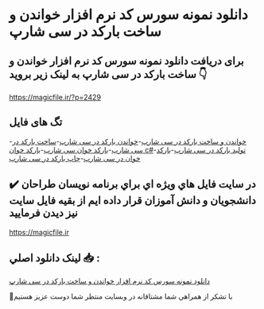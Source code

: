 # دانلود نمونه سورس کد نرم افزار خواندن و ساخت بارکد در سی شارپ

## برای دریافت دانلود نمونه سورس کد نرم افزار خواندن و ساخت بارکد در سی شارپ به لینک زیر بروید 👇

https://magicfile.ir/?p=2429

## تگ های فایل

-[خواندن و ساخت بارکد در سی شارپ](https://magicfile.ir/product/%d8%b3%d9%88%d8%b1%d8%b3-%da%a9%d8%af-%d9%86%d8%b1%d9%85-%d8%a7%d9%81%d8%b2%d8%a7%d8%b1-%d8%ae%d9%88%d8%a7%d9%86%d8%af%d9%86-%d9%88-%d8%b3%d8%a7%d8%ae%d8%aa-%d8%a8%d8%a7%d8%b1%da%a9%d8%af-%d8%af%d8%b1-%d8%b3%db%8c-%d8%b4%d8%a7%d8%b1%d9%be/)-[خواندن بارکد در سی شارپ](https://magicfile.ir/product/%d8%b3%d9%88%d8%b1%d8%b3-%da%a9%d8%af-%d9%86%d8%b1%d9%85-%d8%a7%d9%81%d8%b2%d8%a7%d8%b1-%d8%ae%d9%88%d8%a7%d9%86%d8%af%d9%86-%d9%88-%d8%b3%d8%a7%d8%ae%d8%aa-%d8%a8%d8%a7%d8%b1%da%a9%d8%af-%d8%af%d8%b1-%d8%b3%db%8c-%d8%b4%d8%a7%d8%b1%d9%be/)-[ساخت بارکد در سی شارپ](https://magicfile.ir/product/%d8%b3%d9%88%d8%b1%d8%b3-%da%a9%d8%af-%d9%86%d8%b1%d9%85-%d8%a7%d9%81%d8%b2%d8%a7%d8%b1-%d8%ae%d9%88%d8%a7%d9%86%d8%af%d9%86-%d9%88-%d8%b3%d8%a7%d8%ae%d8%aa-%d8%a8%d8%a7%d8%b1%da%a9%d8%af-%d8%af%d8%b1-%d8%b3%db%8c-%d8%b4%d8%a7%d8%b1%d9%be/)-[بارکد خوان سی شارپ](https://magicfile.ir/product/%d8%b3%d9%88%d8%b1%d8%b3-%da%a9%d8%af-%d9%86%d8%b1%d9%85-%d8%a7%d9%81%d8%b2%d8%a7%d8%b1-%d8%ae%d9%88%d8%a7%d9%86%d8%af%d9%86-%d9%88-%d8%b3%d8%a7%d8%ae%d8%aa-%d8%a8%d8%a7%d8%b1%da%a9%d8%af-%d8%af%d8%b1-%d8%b3%db%8c-%d8%b4%d8%a7%d8%b1%d9%be/)-[بارکد خوان c#](https://magicfile.ir/product/%d8%b3%d9%88%d8%b1%d8%b3-%da%a9%d8%af-%d9%86%d8%b1%d9%85-%d8%a7%d9%81%d8%b2%d8%a7%d8%b1-%d8%ae%d9%88%d8%a7%d9%86%d8%af%d9%86-%d9%88-%d8%b3%d8%a7%d8%ae%d8%aa-%d8%a8%d8%a7%d8%b1%da%a9%d8%af-%d8%af%d8%b1-%d8%b3%db%8c-%d8%b4%d8%a7%d8%b1%d9%be/)-[تولید بارکد در سی شارپ](https://magicfile.ir/product/%d8%b3%d9%88%d8%b1%d8%b3-%da%a9%d8%af-%d9%86%d8%b1%d9%85-%d8%a7%d9%81%d8%b2%d8%a7%d8%b1-%d8%ae%d9%88%d8%a7%d9%86%d8%af%d9%86-%d9%88-%d8%b3%d8%a7%d8%ae%d8%aa-%d8%a8%d8%a7%d8%b1%da%a9%d8%af-%d8%af%d8%b1-%d8%b3%db%8c-%d8%b4%d8%a7%d8%b1%d9%be/)-[بارکد خوان در سی شارپ](https://magicfile.ir/product/%d8%b3%d9%88%d8%b1%d8%b3-%da%a9%d8%af-%d9%86%d8%b1%d9%85-%d8%a7%d9%81%d8%b2%d8%a7%d8%b1-%d8%ae%d9%88%d8%a7%d9%86%d8%af%d9%86-%d9%88-%d8%b3%d8%a7%d8%ae%d8%aa-%d8%a8%d8%a7%d8%b1%da%a9%d8%af-%d8%af%d8%b1-%d8%b3%db%8c-%d8%b4%d8%a7%d8%b1%d9%be/)-[چاپ بارکد در سی شارپ](https://magicfile.ir/product/%d8%b3%d9%88%d8%b1%d8%b3-%da%a9%d8%af-%d9%86%d8%b1%d9%85-%d8%a7%d9%81%d8%b2%d8%a7%d8%b1-%d8%ae%d9%88%d8%a7%d9%86%d8%af%d9%86-%d9%88-%d8%b3%d8%a7%d8%ae%d8%aa-%d8%a8%d8%a7%d8%b1%da%a9%d8%af-%d8%af%d8%b1-%d8%b3%db%8c-%d8%b4%d8%a7%d8%b1%d9%be/)

## ✔️ در سايت فايل هاي ويژه اي براي برنامه نويسان طراحان دانشجويان و دانش آموزان قرار داده ايم از بقيه فايل سايت نيز ديدن فرماييد

https://magicfile.ir


## لينک دانلود اصلي 📥 :

[دانلود نمونه سورس کد نرم افزار خواندن و ساخت بارکد در سی شارپ](https://magicfile.ir/product/%d8%b3%d9%88%d8%b1%d8%b3-%da%a9%d8%af-%d9%86%d8%b1%d9%85-%d8%a7%d9%81%d8%b2%d8%a7%d8%b1-%d8%ae%d9%88%d8%a7%d9%86%d8%af%d9%86-%d9%88-%d8%b3%d8%a7%d8%ae%d8%aa-%d8%a8%d8%a7%d8%b1%da%a9%d8%af-%d8%af%d8%b1-%d8%b3%db%8c-%d8%b4%d8%a7%d8%b1%d9%be/) 


🙏با تشکر از همراهي شما مشتاقانه در وبسایت منتظر شما دوست عزیز هستیم

